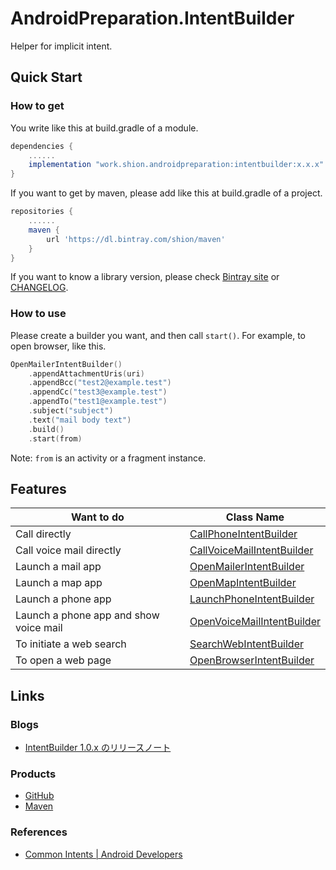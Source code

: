 # AndroidPreparation.IntentBuilder
Helper for implicit intent.

## Quick Start
### How to get
You write like this at build.gradle of a module.

``` gradle
dependencies {
    ......
    implementation "work.shion.androidpreparation:intentbuilder:x.x.x"
}
```

If you want to get by maven, please add like this at build.gradle of a project.

``` gradle
repositories {
    ......
    maven {
        url 'https://dl.bintray.com/shion/maven'
    }
}
```

If you want to know a library version, please check [Bintray site][maven_intentbuilder] or [CHANGELOG](./CHANGELOG.md).

### How to use
Please create a builder you want, and then call ```start()```.
For example, to open browser, like this.

``` kotlin
OpenMailerIntentBuilder()
    .appendAttachmentUris(uri)
    .appendBcc("test2@example.test")
    .appendCc("test3@example.test")
    .appendTo("test1@example.test")
    .subject("subject")
    .text("mail body text")
    .build()
    .start(from)
 ```

Note: ```from``` is an activity or a fragment instance.



## Features
Want to do | Class Name
--- | ---
Call directly | [CallPhoneIntentBuilder](https://github.com/TentaShion/AndroidPreparation/blob/released/intentbuilder/src/main/java/work/shion/androidpreparation/intentbuilder/CallPhoneIntentBuilder.kt)
Call voice mail directly | [CallVoiceMailIntentBuilder](https://github.com/TentaShion/AndroidPreparation/blob/released/intentbuilder/src/main/java/work/shion/androidpreparation/intentbuilder/CallVoiceMailIntentBuilder.kt)
Launch a mail app | [OpenMailerIntentBuilder](https://github.com/TentaShion/AndroidPreparation/blob/released/intentbuilder/src/main/java/work/shion/androidpreparation/intentbuilder/OpenMailerIntentBuilder.kt)
Launch a map app | [OpenMapIntentBuilder](https://github.com/TentaShion/AndroidPreparation/blob/released/intentbuilder/src/main/java/work/shion/androidpreparation/intentbuilder/OpenMapIntentBuilder.kt)
Launch a phone app | [LaunchPhoneIntentBuilder](https://github.com/TentaShion/AndroidPreparation/blob/released/intentbuilder/src/main/java/work/shion/androidpreparation/intentbuilder/LaunchPhoneIntentBuilder.kt)
Launch a phone app and show voice mail | [OpenVoiceMailIntentBuilder](https://github.com/TentaShion/AndroidPreparation/blob/released/intentbuilder/src/main/java/work/shion/androidpreparation/intentbuilder/OpenVoiceMailIntentBuilder.kt)
To initiate a web search | [SearchWebIntentBuilder](https://github.com/TentaShion/AndroidPreparation/blob/released/intentbuilder/src/main/java/work/shion/androidpreparation/intentbuilder/SearchWebIntentBuilder.kt)
To open a web page | [OpenBrowserIntentBuilder](https://github.com/TentaShion/AndroidPreparation/blob/released/intentbuilder/src/main/java/work/shion/androidpreparation/intentbuilder/OpenBrowserIntentBuilder.kt)



## Links
### Blogs
* [IntentBuilder 1.0.x のリリースノート](https://mokumokulog.netlify.com/tech/20200314120638)

### Products
* [GitHub][gh_intentbuilder]
* [Maven][maven_intentbuilder]

### References
* [Common Intents | Android Developers](https://developer.android.com/guide/components/intents-common)



[gh_intentbuilder]: https://github.com/TentaShion/AndroidPreparation/blob/released/intentbuilder
[maven_intentbuilder]: https://bintray.com/shion/maven/work.shion.androidpreparation.intentbuilder
